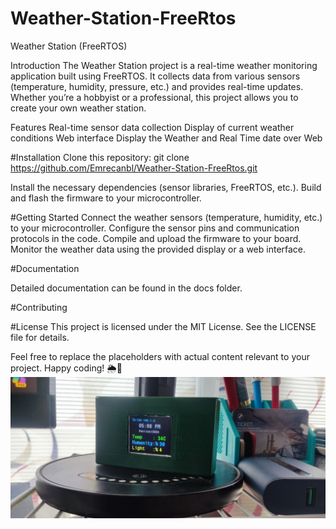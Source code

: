 # Weather-Station-FreeRtos
Weather Station (FreeRTOS)

Introduction
The Weather Station project is a real-time weather monitoring application built using FreeRTOS. It collects data from various sensors (temperature, humidity, pressure, etc.) and provides real-time updates. Whether you’re a hobbyist or a professional, this project allows you to create your own weather station.

Features
Real-time sensor data collection
Display of current weather conditions
Web interface
Display the Weather and Real Time date over Web

#Installation
Clone this repository:
git clone https://github.com/Emrecanbl/Weather-Station-FreeRtos.git

Install the necessary dependencies (sensor libraries, FreeRTOS, etc.).
Build and flash the firmware to your microcontroller.

#Getting Started
Connect the weather sensors (temperature, humidity, etc.) to your microcontroller.
Configure the sensor pins and communication protocols in the code.
Compile and upload the firmware to your board.
Monitor the weather data using the provided display or a web interface.

#Documentation

Detailed documentation can be found in the docs folder.


#Contributing


#License
This project is licensed under the MIT License. See the LICENSE file for details.

Feel free to replace the placeholders with actual content relevant to your project. Happy coding! 🌦️🚀
![Sample](https://github.com/Emrecanbl/Weather-Station-FreeRtos/blob/main/IMG_20240610_170653.jpg?raw=true)

